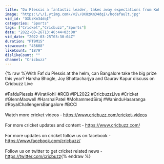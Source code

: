 ```yaml
---
title: "Du Plessis a fantastic leader, takes away expectations from Kohli: Harsha Bhogle"
image: "https:\/\/i.ytimg.com\/vi\/OXUzKm34dqI\/hqdefault.jpg"
vid_id: "OXUzKm34dqI"
categories: "Sports"
tags: ["Cricket","Cricbuzz","Sports"]
date: "2022-03-26T13:40:44+03:00"
vid_date: "2022-03-25T03:30:04Z"
duration: "PT9M1S"
viewcount: "45608"
likeCount: "1879"
dislikeCount: ""
channel: "Cricbuzz"
---
```

{% raw %}With Faf du Plessis at the helm, can Bangalore take the big prize this year? Harsha Bhogle, Joy Bhattacharjya and Gaurav Kapur discuss on Cricbuzz Live<br /><br />#FafduPlessis #ViratKohli #RCB #IPL2022 #CricbuzzLive #Cricket #GlennMaxwell #HarshalPatel #MohammedSiraj #WaninduHasaranga #RoyalChallengersBangalore #BCCI<br /><br />Watch more cricket videos - <a rel="nofollow" target="blank" href="https://www.cricbuzz.com/cricket-videos​​">https://www.cricbuzz.com/cricket-videos​​</a><br /><br />For more cricket updates and content - <a rel="nofollow" target="blank" href="https://www.cricbuzz.com/​​">https://www.cricbuzz.com/​​</a><br /><br />For more updates on cricket follow us on facebook - <br /><a rel="nofollow" target="blank" href="https://www.facebook.com/cricbuzz/​​">https://www.facebook.com/cricbuzz/​​</a><br /><br />Follow us on twitter to get cricket related news - <br /><a rel="nofollow" target="blank" href="https://twitter.com/cricbuzz">https://twitter.com/cricbuzz</a>{% endraw %}

